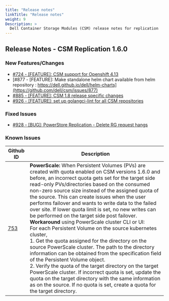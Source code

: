 ```yaml
---
title: "Release notes"
linkTitle: "Release notes"
weight: 9
Description: >
  Dell Container Storage Modules (CSM) release notes for replication
---
```


## Release Notes - CSM Replication 1.6.0


### New Features/Changes

- [#724 - [FEATURE]: CSM support for Openshift 4.13](https://github.com/dell/csm/issues/724)
- [#877 - [FEATURE]: Make standalone helm chart available from helm repository : https://dell.github.io/dell/helm-charts](https://github.com/dell/csm/issues/877)
- [#885 - [FEATURE]: CSM 1.8 release specific changes](https://github.com/dell/csm/issues/885)
- [#926 - [FEATURE]: set up golangci-lint for all CSM repositories](https://github.com/dell/csm/issues/926)

### Fixed Issues

- [#928 - [BUG]: PowerStore Replication - Delete RG request hangs](https://github.com/dell/csm/issues/928)

### Known Issues

| Github ID                                     | Description                                                        |
| --------------------------------------------- | ------------------------------------------------------------------ |
| [753](https://github.com/dell/csm/issues/753) | **PowerScale:** When Persistent Volumes (PVs) are created with quota enabled on CSM versions 1.6.0 and before, an incorrect quota gets set for the target side read-only PVs/directories based on the consumed non-zero source size instead of the assigned quota of the source. This can create issues when the user performs failover and wants to write data to the failed over site. If lower quota limit is set, no new writes can be performed on the target side post failover. <br /> **Workaround** using PowerScale cluster CLI or UI: <br /> For each Persistent Volume on the source kubernetes cluster, <br /> 1. Get the quota assigned for the directory on the source PowerScale cluster. The path to the directory information can be obtained from the specification field of the Persistent Volume object. <br /> 2. Verify the quota of the target directory on the target PowerScale cluster. If incorrect quota is set, update the quota on the target directory with the same information as on the source. If no quota is set, create a quota for the target directory. |